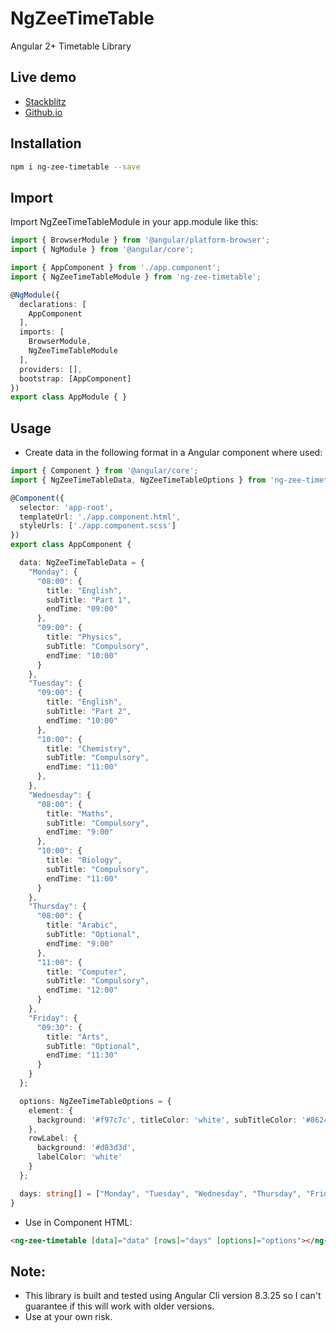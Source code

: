 # NgZeeTimeTable

Angular 2+ Timetable Library

## Live demo
* [Stackblitz](https://angular-ng-zee-timetable.stackblitz.io)
* [Github.io](https://jzorjnz.github.io/ng-zee-timetable.github.io)

## Installation
```bash
npm i ng-zee-timetable --save
```

## Import
Import NgZeeTimeTableModule in your app.module like this:

```typescript
import { BrowserModule } from '@angular/platform-browser';
import { NgModule } from '@angular/core';

import { AppComponent } from './app.component';
import { NgZeeTimeTableModule } from 'ng-zee-timetable';

@NgModule({
  declarations: [
    AppComponent
  ],
  imports: [
    BrowserModule,
    NgZeeTimeTableModule
  ],
  providers: [],
  bootstrap: [AppComponent]
})
export class AppModule { }
```

## Usage

* Create data in the following format in a Angular component where used:

```typescript
import { Component } from '@angular/core';
import { NgZeeTimeTableData, NgZeeTimeTableOptions } from 'ng-zee-timetable';

@Component({
  selector: 'app-root',
  templateUrl: './app.component.html',
  styleUrls: ['./app.component.scss']
})
export class AppComponent {

  data: NgZeeTimeTableData = {
    "Monday": {
      "08:00": {
        title: "English",
        subTitle: "Part 1",
        endTime: "09:00"
      },
      "09:00": {
        title: "Physics",
        subTitle: "Compulsory",
        endTime: "10:00"
      }
    },
    "Tuesday": {
      "09:00": {
        title: "English",
        subTitle: "Part 2",
        endTime: "10:00"
      },
      "10:00": {
        title: "Chemistry",
        subTitle: "Compulsory",
        endTime: "11:00"
      },
    },
    "Wednesday": {
      "08:00": {
        title: "Maths",
        subTitle: "Compulsory",
        endTime: "9:00"
      },
      "10:00": {
        title: "Biology",
        subTitle: "Compulsory",
        endTime: "11:00"
      }
    },
    "Thursday": {
      "08:00": {
        title: "Arabic",
        subTitle: "Optional",
        endTime: "9:00"
      },
      "11:00": {
        title: "Computer",
        subTitle: "Compulsory",
        endTime: "12:00"
      }
    },
    "Friday": {
      "09:30": {
        title: "Arts",
        subTitle: "Optional",
        endTime: "11:30"
      }
    }
  };

  options: NgZeeTimeTableOptions = {
    element: {
      background: '#f97c7c', titleColor: 'white', subTitleColor: '#862424'
    },
    rowLabel: {
      background: '#d83d3d',
      labelColor: 'white'
    }
  };

  days: string[] = ["Monday", "Tuesday", "Wednesday", "Thursday", "Friday"];
}

```

* Use in Component HTML:
```html
<ng-zee-timetable [data]="data" [rows]="days" [options]="options"></ng-zee-timetable>
```

## Note:
* This library is built and tested using Angular Cli version 8.3.25 so I can't guarantee if this will work with older versions.
* Use at your own risk.
